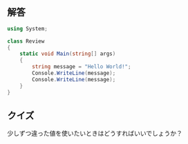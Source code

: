 ## 解答
```cs
using System;

class Review
{
    static void Main(string[] args)
    {
        string message = "Hello World!";
        Console.WriteLine(message);
        Console.WriteLine(message);
    }
}
```

## クイズ

少しずつ違った値を使いたいときはどうすればいいでしょうか？
